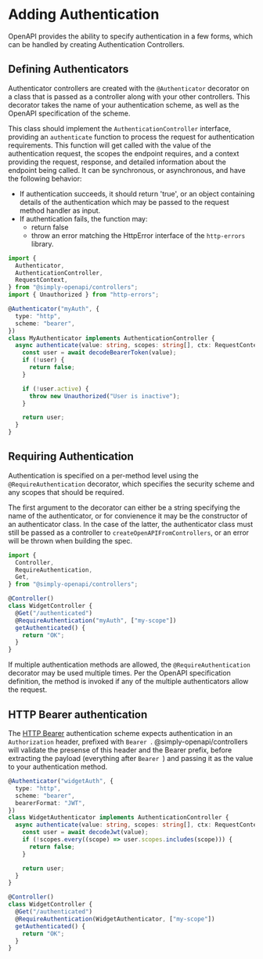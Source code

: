 # Adding Authentication

OpenAPI provides the ability to specify authentication in a few forms, which can be handled by creating Authentication Controllers.

## Defining Authenticators

Authenticator controllers are created with the `@Authenticator` decorator on a class that is passed as a controller along with your other controllers.
This decorator takes the name of your authentication scheme, as well as the OpenAPI specification of the scheme.

This class should implement the `AuthenticationController` interface, providing an `authenticate` function to process the request for authentication requirements.
This function will get called with the value of the authentication request, the scopes the endpoint requires, and a context providing the request, response, and detailed information
about the endpoint being called. It can be synchronous, or asynchronous, and have the following behavior:

- If authentication succeeds, it should return 'true', or an object containing details of the authentication which may be passed to the request method handler as input.
- If authentication fails, the function may:
  - return false
  - throw an error matching the HttpError interface of the `http-errors` library.

```typescript
import {
  Authenticator,
  AuthenticationController,
  RequestContext,
} from "@simply-openapi/controllers";
import { Unauthorized } from "http-errors";

@Authenticator("myAuth", {
  type: "http",
  scheme: "bearer",
})
class MyAuthenticator implements AuthenticationController {
  async authenticate(value: string, scopes: string[], ctx: RequestContext) {
    const user = await decodeBearerToken(value);
    if (!user) {
      return false;
    }

    if (!user.active) {
      throw new Unauthorized("User is inactive");
    }

    return user;
  }
}
```

## Requiring Authentication

Authentication is specified on a per-method level using the `@RequireAuthentication` decorator, which specifies the security scheme and any scopes that should be required.

The first argument to the decorator can either be a string specifying the name of the authenticator, or for convienence it may be the constructor of an authenticator class. In the case of the latter,
the authenticator class must still be passed as a controller to `createOpenAPIFromControllers`, or an error will be thrown when building the spec.

```typescript
import {
  Controller,
  RequireAuthentication,
  Get,
} from "@simply-openapi/controllers";

@Controller()
class WidgetController {
  @Get("/authenticated")
  @RequireAuthentication("myAuth", ["my-scope"])
  getAuthenticated() {
    return "OK";
  }
}
```

If multiple authentication methods are allowed, the `@RequireAuthentication` decorator may be used multiple times. Per the OpenAPI specification definition, the method is invoked if any of the multiple authenticators allow the request.

## HTTP Bearer authentication

The [HTTP Bearer](https://swagger.io/docs/specification/authentication/bearer-authentication/) authentication scheme expects authentication in an `Authorization` header, prefixed with `Bearer `.
@simply-openapi/controllers will validate the presense of this header and the Bearer prefix, before extracting the payload (everything after `Bearer `) and passing it as the value to your authentication method.

```typescript
@Authenticator("widgetAuth", {
  type: "http",
  scheme: "bearer",
  bearerFormat: "JWT",
})
class WidgetAuthenticator implements AuthenticationController {
  async authenticate(value: string, scopes: string[], ctx: RequestContext) {
    const user = await decodeJwt(value);
    if (!scopes.every((scope) => user.scopes.includes(scope))) {
      return false;
    }

    return user;
  }
}

@Controller()
class WidgetController {
  @Get("/authenticated")
  @RequireAuthentication(WidgetAuthenticator, ["my-scope"])
  getAuthenticated() {
    return "OK";
  }
}
```
